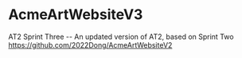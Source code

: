 # AcmeArtWebsiteV3
AT2 Sprint Three -- An updated version of AT2, based on Sprint Two https://github.com/2022Dong/AcmeArtWebsiteV2
